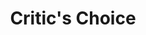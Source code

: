 ---
title: Critic's Choice
year: 1962
opening_date: 1962-09-27
closing_date: 1962-10-06
layout: productions
image:
image_caption:
image_credit:
playbill:
category:
details:
  Theatre: Theatre Jacksonville
  Venue: Little Theatre
cast:
  Parker Ballantine: Roby Robson
  Angela Ballantine: Sabina Meyer
  John Ballantine: George Turbow
  Dion Kapakos: Jack Brawley
  Essie: Mary Frances Thornhill
  Charlotte Orr: Pat Eyster
  Ivy London: Thelma Mayerson
crew:
  Director: George Ballis
  Set Designer: Ben Jones
  Scenic Art Work: Bob Krell
  Technical Director: Pete House
  Lighting Designer: Chase Ambler
  Stage Manager: A. Ira Fink
  Lighting: 
    - Peggy Miller
    - Danny Henson
  Sound: 
    - Marge Rocca
    - Madge Bruner
  Costumes: Frank Ridge
  Properties: 
    - Helen Cochran
    - Bill Thornton
    - Ailene Crippen 
    - Esther Barnes
    - Mary Frances Thornhill
    - Jean Charles
    - Doris Thornhill
    - Ellen Black
    - Linda Simmons
    - Ed Poole
  Make-Up: 
    - Marion Conner
    - Helen Nehl
    - Doris Hindin
    - Beverly Fink
  Contruction and Painting: 
    - Ellen Black
    - Gladys Dale
    - Peggy Miller
    - Larry Aiken
    - Danny Henson
    - Eula Walters
    - Margaret Mahler
    - Pete House
    - Joanne House
    - D.E. Wimer
external_links:
---